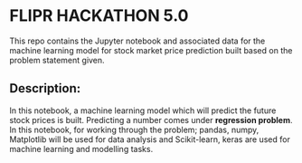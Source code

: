 # FLIPR HACKATHON 5.0
This repo contains the Jupyter notebook and associated data for the machine learning model for stock market price prediction built based on the problem statement given.

## Description:
In this notebook, a machine learning model which will predict the future stock prices is built. Predicting a number comes under **regression problem**. In this notebook, for working through the problem; pandas, numpy, Matplotlib will be used for data analysis and Scikit-learn, keras are used for machine learning and modelling tasks. 
